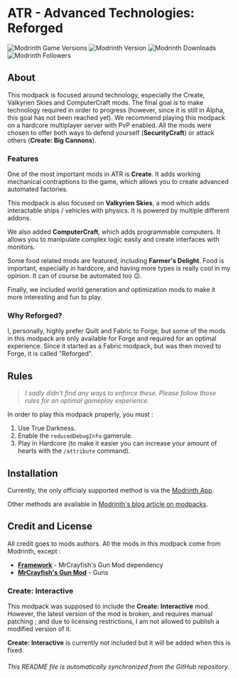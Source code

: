 # ATR - Advanced Technologies: Reforged

![Modrinth Game Versions](https://img.shields.io/modrinth/game-versions/advanced-technologies-reforged?style=for-the-badge&logo=modrinth&color=%231bd96a) ![Modrinth Version](https://img.shields.io/modrinth/v/advanced-technologies-reforged?style=for-the-badge&logo=modrinth&color=%231bd96a) ![Modrinth Downloads](https://img.shields.io/modrinth/dt/advanced-technologies-reforged?style=for-the-badge&logo=modrinth&color=%231bd96a) ![Modrinth Followers](https://img.shields.io/modrinth/followers/advanced-technologies-reforged?style=for-the-badge&logo=modrinth&color=%231bd96a)

## About

This modpack is focused around technology, especially the Create, Valkyrien Skies and ComputerCraft mods.
The final goal is to make technology required in order to progress (however, since it is still in Alpha, this goal has not been reached yet).
We recommend playing this modpack on a hardcore multiplayer server with PvP enabled.
All the mods were chosen to offer both ways to defend yourself (**SecurityCraft**) or attack others (**Create: Big Cannons**).

### Features

One of the most important mods in ATR is **Create**. It adds working mechanical contraptions to the game, which allows you to create advanced automated factories.

This modpack is also focused on **Valkyrien Skies**, a mod which adds interactable ships / vehicles with physics. It is powered by multiple different addons.

We also added **ComputerCraft**, which adds programmable computers. It allows you to manipulate complex logic easily and create interfaces with monitors.

Some food related mods are featured, including **Farmer's Delight**. Food is important, especially in hardcore, and having more types is really cool in my opinion. It can of course be automated too 😉.

Finally, we included world generation and optimization mods to make it more interesting and fun to play.

### Why Reforged?

I, personally, highly prefer Quilt and Fabric to Forge, but some of the mods in this modpack are only available for Forge and required for an optimal experience. Since it started as a Fabric modpack, but was then moved to Forge, it is called "Reforged".

## Rules

> *I sadly didn't find any ways to enforce these. Please follow those rules for an optimal gameplay experience.*

In order to play this modpack properly, you must :

1. Use True Darkness.
2. Enable the `reducedDebugInfo` gamerule.
3. Play in Hardcore (to make it easier you can increase your amount of hearts with the `/attribute` command).

## Installation

Currently, the only officialy supported method is via the [Modrinth App](https://modrinth.com/app).

Other methods are available in [Modrinth's blog article on modpacks](https://support.modrinth.com/en/articles/8802250-modpacks-on-modrinth).

## Credit and License

All credit goes to mods authors. All the mods in this modpack come from Modrinth, except :

- **[Framework](https://mrcrayfish.com/mods/framework)** - MrCrayfish's Gun Mod dependency
- **[MrCrayfish's Gun Mod](https://mrcrayfish.com/mods/cgm)** - Guns

### Create: Interactive

This modpack was supposed to include the **Create: Interactive** mod. However, the latest version of the mod is broken, and requires manual patching ; and due to licensing restrictions, I am not allowed to publish a modified version of it.

**Create: Interactive** is currently not included but it will be added when this is fixed.

###### This README file is automatically synchronized from the GitHub repository.
